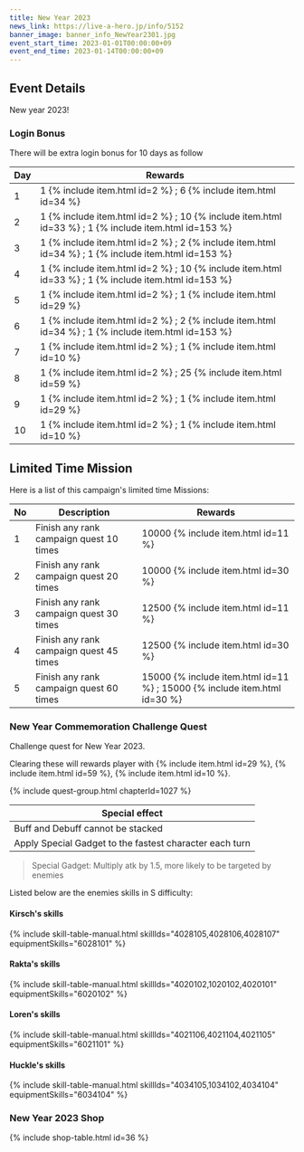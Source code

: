 ```yaml
---
title: New Year 2023
news_link: https://live-a-hero.jp/info/5152
banner_image: banner_info_NewYear2301.jpg
event_start_time: 2023-01-01T00:00:00+09
event_end_time: 2023-01-14T00:00:00+09
---
```


## Event Details

New year 2023!

### Login Bonus

There will be extra login bonus for 10 days as follow

| Day| Rewards |
|----|-----------------------------------------------------------|
| 1  | 1 {% include item.html id=2 %} ; 6 {% include item.html id=34 %} |
| 2  | 1 {% include item.html id=2 %} ; 10 {% include item.html id=33 %} ; 1 {% include item.html id=153 %} |
| 3  | 1 {% include item.html id=2 %} ; 2 {% include item.html id=34 %} ; 1 {% include item.html id=153 %}  |
| 4  | 1 {% include item.html id=2 %} ; 10 {% include item.html id=33 %} ; 1 {% include item.html id=153 %} |
| 5  | 1 {% include item.html id=2 %} ; 1 {% include item.html id=29 %} |
| 6  | 1 {% include item.html id=2 %} ; 2 {% include item.html id=34 %} ; 1 {% include item.html id=153 %} |
| 7  | 1 {% include item.html id=2 %} ; 1 {% include item.html id=10 %} |
| 8  | 1 {% include item.html id=2 %} ; 25 {% include item.html id=59 %} |
| 9  | 1 {% include item.html id=2 %} ; 1 {% include item.html id=29 %} |
| 10 | 1 {% include item.html id=2 %} ; 1 {% include item.html id=10 %} |

## Limited Time Mission

Here is a list of this campaign's limited time Missions:

| No  | Description      | Rewards      |
|----|-----------------------------------------------------------|----------------|
| 1  | Finish any rank campaign quest 10 times | 10000 {% include item.html id=11 %}    |
| 2  | Finish any rank campaign quest 20 times | 10000 {% include item.html id=30 %}    |
| 3  | Finish any rank campaign quest 30 times | 12500 {% include item.html id=11 %}    |
| 4  | Finish any rank campaign quest 45 times | 12500 {% include item.html id=30 %}    |
| 5  | Finish any rank campaign quest 60 times | 15000 {% include item.html id=11 %} ; 15000 {% include item.html id=30 %} |

### New Year Commemoration Challenge Quest
Challenge quest for New Year 2023.

Clearing these will rewards player with {% include item.html id=29 %}, {% include item.html id=59 %}, {% include item.html id=10 %}.

{% include quest-group.html chapterId=1027 %}

| Special effect  | 
|--------|
| Buff and Debuff cannot be stacked   |    
| Apply Special Gadget to the fastest character each turn |  

> Special Gadget: Multiply atk by 1.5, more likely to be targeted by enemies

Listed below are the enemies skills in S difficulty:

#### Kirsch's skills

{% include skill-table-manual.html skillIds="4028105,4028106,4028107" equipmentSkills="6028101" %}

#### Rakta's skills

{% include skill-table-manual.html skillIds="4020102,1020102,4020101" equipmentSkills="6020102" %}

#### Loren's skills

{% include skill-table-manual.html skillIds="4021106,4021104,4021105" equipmentSkills="6021101" %}

#### Huckle's skills

{% include skill-table-manual.html skillIds="4034105,1034102,4034104" equipmentSkills="6034104" %}

### New Year 2023 Shop

{% include shop-table.html id=36 %}

